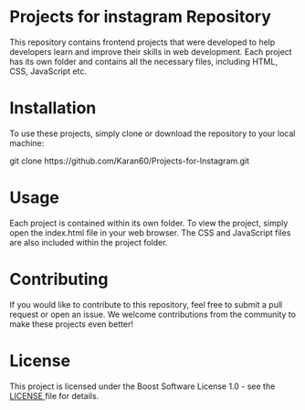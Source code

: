 # Projects for instagram Repository
This repository contains frontend projects that were developed to help developers learn and improve their skills in web development. Each project has its own folder and contains all the necessary files, including HTML, CSS, JavaScript etc.

# Installation
To use these projects, simply clone or download the repository to your local machine:
<p>git clone https://github.com/Karan60/Projects-for-Instagram.git</p>
  
# Usage
Each project is contained within its own folder. To view the project, simply open the index.html file in your web browser. The CSS and JavaScript files are also included within the project folder.
# Contributing
If you would like to contribute to this repository, feel free to submit a pull request or open an issue. We welcome contributions from the community to make these projects even better! 
# License
This project is licensed under the Boost Software License 1.0  - see the <a href="https://github.com/Karan60/Projects-for-Instagram.git/blob/main/LICENSE">LICENSE </a> file for details.

